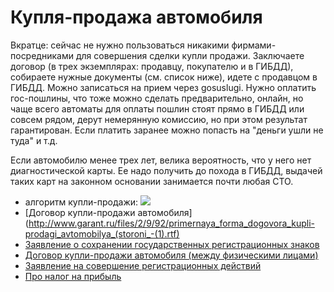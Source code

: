 # Купля-продажа автомобиля

Вкратце: сейчас не нужно пользоваться никакими фирмами-посредниками для совершения сделки купли продажи. Заключаете договор (в трех экземплярах: продавцу, покупателю и в ГИБДД), собираете нужные документы (см. список ниже), идете с продавцом в ГИБДД. Можно записаться на прием через gosuslugi. Нужно оплатить гос-пошлины, что тоже можно сделать предварительно, онлайн, но чаще всего автоматы для оплаты пошлин стоят прямо в ГИБДД или совсем рядом, дерут немерянную комиссию, но при этом результат гарантирован. Если платить заранее можно попасть на "деньги ушли не туда" и т.д.

Если автомобилю менее трех лет, велика вероятность, что у него нет диагностической карты. Ее надо получить до похода в ГИБДД, выдачей таких карт на законном основании занимается почти любая СТО.

* алгоритм купли-продажи: ![](http://www.garant.ru/files/2/1/501312/registratsiya_avto_s_15_chisla_kraynyaya_site(2).jpg)
* [Договор купли-продажи автомобиля](http://www.garant.ru/files/2/9/92/primernaya_forma_dogovora_kupli-prodagi_avtomobilya_(storoni_-(1).rtf)
* [Заявление о сохранении государственных регистрационных знаков](http://www.garant.ru/files/2/9/92/zayvlenie_na_sohranenie_nomerov.rtf)
* [Договор купли-продажи автомобиля (между физическими лицами)](http://www.garant.ru/files/2/9/92/primernaja_forma_dogovora_kupli-prodazhi_avtomobilja_(mezhdu_fizicheskimi_licami).odt)
* [Заявление на совершение регистрационных действий](http://www.garant.ru/files/6/3/499736/zayavlenie_na_registratsiyu_ts.rtf)
* [Про налог на прибыль](http://sovetnik.consultant.ru/nalog_na_avtomobil/kakoj_nalog_s_prodazhi_avtomobilya_v_2014-2015_g_poryadok_uplaty_pri_prodazhe/)
